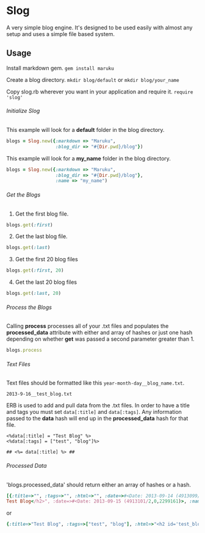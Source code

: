 Slog
====

A very simple blog engine. It's designed to be used easily with almost any setup and uses a simple file based system.

Usage
-----

Install markdown gem.
`gem install maruku`

Create a blog directory.
`mkdir blog/default`
or
`mkdir blog/your_name`

Copy slog.rb wherever you want in your application and require it.
`require 'slog'`

###### Initialize Slog

This example will look for a **default** folder in the blog directory.

```ruby
blogs = Slog.new({:markdown => "Maruku",
                  :blog_dir => "#{Dir.pwd}/blog"})
```
This example will look for a **my_name** folder in the blog directory.

```ruby
blogs = Slog.new({:markdown => "Maruku",
                  :blog_dir => "#{Dir.pwd}/blog"},
                  :name => "my_name")
```

###### Get the Blogs

1. Get the first blog file.

```ruby
blogs.get(:first)
```

2. Get the last blog file.

```ruby
blogs.get(:last)
```

3. Get the first 20 blog files

```ruby
blogs.get(:first, 20)
```

4. Get the last 20 blog files

```ruby
blogs.get(:last, 20)
```

###### Process the Blogs

Calling **process** processes all of your .txt files and populates the **processed_data** attribute with
either and array of hashes or just one hash depending on whether **get** was passed a second parameter greater than
1.

```ruby
blogs.process
```

###### Text Files

Text files should be formatted like this `year-month-day__blog_name.txt`.

`2013-9-16__test_blog.txt`

ERB is used to add and pull data from the .txt files. In order to have a title and tags
you must set `data[:title]` and `data[:tags]`. Any information passed to the **data** hash will end up in the
**processed_data** hash for that file.
```erb
<%data[:title] = "Test Blog" %>
<%data[:tags] = ["test", "blog"]%>

## <%= data[:title] %> ##

```
###### Processed Data

'blogs.processed_data' should return either an array of hashes or a hash.

```ruby
[{:title=>"", :tags=>"", :html=>"", :date=>#<Date: 2013-09-14 (4913099/2,0,2299161)>, :name=>"test2"}, {:title=>"Test Blog", :tags=>["test", "blog"], :html=>"<h2 id='test_blog'>
Test Blog</h2>", :date=>#<Date: 2013-09-15 (4913101/2,0,2299161)>, :name=>"test_blog"}]
```

or

```ruby
{:title=>"Test Blog", :tags=>["test", "blog"], :html=>"<h2 id='test_blog'>Test Blog</h2>", :date=>#<Date: 2013-09-15 (4913101/2,0,2299161)>, :name=>"test_blog."}
```
